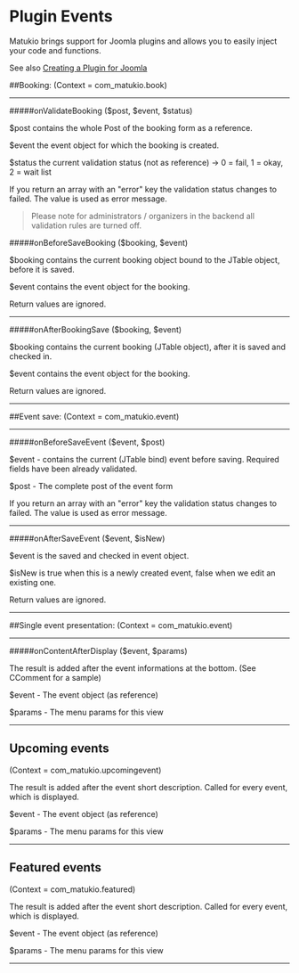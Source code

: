 # Plugin Events

Matukio brings support for Joomla plugins and allows  you to easily inject your code and functions.

See also [Creating a Plugin for Joomla](https://docs.joomla.org/J3.x:Creating_a_Plugin_for_Joomla)

##Booking:
(Context = com_matukio.book)

---

#####onValidateBooking ($post, $event, $status)

$post contains the whole Post of the booking form as a reference.

$event the event object for which the booking is created.

$status the current validation status (not as reference) -> 0 = fail, 1 = okay, 2 = wait list

If you return an array with an "error" key the validation status changes to failed. The value is used as error message.

>Please note for administrators / organizers in the backend all validation rules are turned off.


#####onBeforeSaveBooking ($booking, $event)

$booking contains the current booking object bound to the JTable object, before it is saved. 

$event contains the event object for the booking.

Return values are ignored.

---

#####onAfterBookingSave ($booking, $event)

$booking contains the current booking (JTable object), after it is saved and checked in. 

$event contains the event object for the booking.

Return values are ignored.

---

##Event save: 
(Context = com_matukio.event)

---

#####onBeforeSaveEvent ($event, $post)

$event - contains the current (JTable bind) event before saving. Required fields have been already validated.

$post - The complete post of the event form

If you return an array with an "error" key the validation status changes to failed. The value is used as error message.

---

#####onAfterSaveEvent ($event, $isNew)

$event is the saved and checked in event object. 

$isNew is true when this is a newly created event, false when we edit an existing one.

Return values are ignored.

---

##Single event presentation:
(Context = com_matukio.event)

---

#####onContentAfterDisplay ($event, $params)

The result is added after the event informations at the bottom. (See CComment for a sample)

$event - The event object (as reference)

$params - The menu params for this view


---
## Upcoming events
(Context = com_matukio.upcomingevent)

The result is added after the event short description. Called for every event, which is displayed.

$event - The event object (as reference)

$params - The menu params for this view

---
## Featured events
(Context = com_matukio.featured)

The result is added after the event short description. Called for every event, which is displayed.


$event - The event object (as reference)

$params - The menu params for this view

---